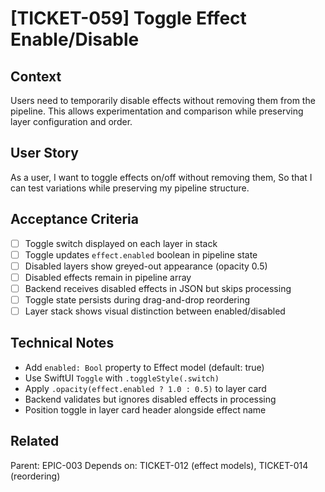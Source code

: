 # [TICKET-059] Toggle Effect Enable/Disable

## Context
Users need to temporarily disable effects without removing them from the pipeline. This allows experimentation and comparison while preserving layer configuration and order.

## User Story
As a user,
I want to toggle effects on/off without removing them,
So that I can test variations while preserving my pipeline structure.

## Acceptance Criteria
- [ ] Toggle switch displayed on each layer in stack
- [ ] Toggle updates `effect.enabled` boolean in pipeline state
- [ ] Disabled layers show greyed-out appearance (opacity 0.5)
- [ ] Disabled effects remain in pipeline array
- [ ] Backend receives disabled effects in JSON but skips processing
- [ ] Toggle state persists during drag-and-drop reordering
- [ ] Layer stack shows visual distinction between enabled/disabled

## Technical Notes
- Add `enabled: Bool` property to Effect model (default: true)
- Use SwiftUI `Toggle` with `.toggleStyle(.switch)`
- Apply `.opacity(effect.enabled ? 1.0 : 0.5)` to layer card
- Backend validates but ignores disabled effects in processing
- Position toggle in layer card header alongside effect name

## Related
Parent: EPIC-003
Depends on: TICKET-012 (effect models), TICKET-014 (reordering)
